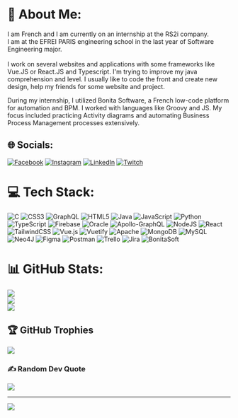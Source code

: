 # 💫 About Me:
I am French and I am currently on an internship at the RS2i company.<br>I am at the EFREI PARIS engineering school in the last year of Software Engineering major.<br><br>I work on several websites and applications with some frameworks like Vue.JS or React.JS and Typescript. I'm trying to improve my java comprehension and level.
I usually like to code the front and create new design, help my friends for some website and project. 

During my internship, I utilized Bonita Software, a French low-code platform for automation and BPM. I worked with languages like Groovy and JS. My focus included practicing Activity diagrams and automating Business Process Management processes extensively.


## 🌐 Socials:
[![Facebook](https://img.shields.io/badge/Facebook-%231877F2.svg?logo=Facebook&logoColor=white)](https://facebook.com/https://www.facebook.com/thomas.mariotte.3/) [![Instagram](https://img.shields.io/badge/Instagram-%23E4405F.svg?logo=Instagram&logoColor=white)](https://instagram.com/thyoujisama) [![LinkedIn](https://img.shields.io/badge/LinkedIn-%230077B5.svg?logo=linkedin&logoColor=white)](https://www.linkedin.com/in/thomas-mariotte/) [![Twitch](https://img.shields.io/badge/Twitch-%239146FF.svg?logo=Twitch&logoColor=white)](https://twitch.tv/SoChiiro) 

# 💻 Tech Stack:
![C](https://img.shields.io/badge/c-%2300599C.svg?style=for-the-badge&logo=c&logoColor=white) ![CSS3](https://img.shields.io/badge/css3-%231572B6.svg?style=for-the-badge&logo=css3&logoColor=white) ![GraphQL](https://img.shields.io/badge/-GraphQL-E10098?style=for-the-badge&logo=graphql&logoColor=white) ![HTML5](https://img.shields.io/badge/html5-%23E34F26.svg?style=for-the-badge&logo=html5&logoColor=white) ![Java](https://img.shields.io/badge/java-%23ED8B00.svg?style=for-the-badge&logo=java&logoColor=white) ![JavaScript](https://img.shields.io/badge/javascript-%23323330.svg?style=for-the-badge&logo=javascript&logoColor=%23F7DF1E) ![Python](https://img.shields.io/badge/python-3670A0?style=for-the-badge&logo=python&logoColor=ffdd54) ![TypeScript](https://img.shields.io/badge/typescript-%23007ACC.svg?style=for-the-badge&logo=typescript&logoColor=white) ![Firebase](https://img.shields.io/badge/firebase-%23039BE5.svg?style=for-the-badge&logo=firebase) ![Oracle](https://img.shields.io/badge/Oracle-F80000?style=for-the-badge&logo=oracle&logoColor=white) ![Apollo-GraphQL](https://img.shields.io/badge/-ApolloGraphQL-311C87?style=for-the-badge&logo=apollo-graphql) ![NodeJS](https://img.shields.io/badge/node.js-6DA55F?style=for-the-badge&logo=node.js&logoColor=white) ![React](https://img.shields.io/badge/react-%2320232a.svg?style=for-the-badge&logo=react&logoColor=%2361DAFB) ![TailwindCSS](https://img.shields.io/badge/tailwindcss-%2338B2AC.svg?style=for-the-badge&logo=tailwind-css&logoColor=white) ![Vue.js](https://img.shields.io/badge/vuejs-%2335495e.svg?style=for-the-badge&logo=vuedotjs&logoColor=%234FC08D) ![Vuetify](https://img.shields.io/badge/Vuetify-1867C0?style=for-the-badge&logo=vuetify&logoColor=AEDDFF) ![Apache](https://img.shields.io/badge/apache-%23D42029.svg?style=for-the-badge&logo=apache&logoColor=white) ![MongoDB](https://img.shields.io/badge/MongoDB-%234ea94b.svg?style=for-the-badge&logo=mongodb&logoColor=white) ![MySQL](https://img.shields.io/badge/mysql-%2300f.svg?style=for-the-badge&logo=mysql&logoColor=white) 	![Neo4J](https://img.shields.io/badge/Neo4j-008CC1?style=for-the-badge&logo=neo4j&logoColor=white) 	![Figma](https://img.shields.io/badge/figma-%23F24E1E.svg?style=for-the-badge&logo=figma&logoColor=white) ![Postman](https://img.shields.io/badge/Postman-FF6C37?style=for-the-badge&logo=postman&logoColor=white) ![Trello](https://img.shields.io/badge/Trello-%23026AA7.svg?style=for-the-badge&logo=Trello&logoColor=white) ![Jira](https://img.shields.io/badge/Jira-%23026AA7.svg?style=for-the-badge&logo=Jira&logoColor=white) ![BonitaSoft](https://img.shields.io/badge/BonitaSoft-%23026AA7.svg?style=for-the-badge&logo=Bonita&logoColor=red)
# 📊 GitHub Stats:
![](https://github-readme-stats.vercel.app/api?username=SoChiiro&theme=synthwave&hide_border=false&include_all_commits=true&count_private=true)<br/>
![](https://github-readme-streak-stats.herokuapp.com/?user=SoChiiro&theme=synthwave&hide_border=false)<br/>
![](https://github-readme-stats.vercel.app/api/top-langs/?username=SoChiiro&theme=synthwave&hide_border=false&include_all_commits=true&count_private=true&layout=compact)

## 🏆 GitHub Trophies
![](https://github-profile-trophy.vercel.app/?username=SoChiiro&theme=discord&no-frame=false&no-bg=false&margin-w=4)

### ✍️ Random Dev Quote
![](https://quotes-github-readme.vercel.app/api?type=horizontal&theme=tokyonight)

---
[![](https://visitcount.itsvg.in/api?id=SoChiiro&icon=6&color=8)](https://visitcount.itsvg.in)
<!-- Idk why doesn't work -->

<!-- Proudly created with GPRM ( https://gprm.itsvg.in ) -->
